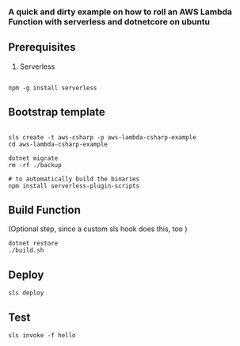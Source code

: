 ### A quick and dirty example on how to roll an AWS Lambda Function with serverless and dotnetcore on ubuntu

## Prerequisites

1) Serverless

```shell

npm -g install serverless
```

## Bootstrap template

```shell

sls create -t aws-csharp -p aws-lambda-csharp-example
cd aws-lambda-csharp-example

dotnet migrate
rm -rf ./backup

# to automatically build the binaries
npm install serverless-plugin-scripts

```

## Build Function

(Optional step, since a custom sls hook does this, too )

```shell
dotnet restore
./build.sh
```

## Deploy

```shell
sls deploy
```

## Test

```shell
sls invoke -f hello
```
